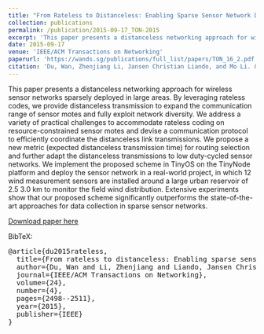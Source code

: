 ```yaml
---
title: "From Rateless to Distanceless: Enabling Sparse Sensor Network Deployment in Large Areas"
collection: publications
permalink: /publication/2015-09-17_TON-2015
excerpt: 'This paper presents a distanceless networking approach for wireless sensor networks sparsely deployed in large areas.'
date: 2015-09-17
venue: 'IEEE/ACM Transactions on Networking'
paperurl: 'https://wands.sg/publications/full_list/papers/TON_16_2.pdf'
citation: 'Du, Wan, Zhenjiang Li, Jansen Christian Liando, and Mo Li. &quot;From rateless to distanceless: Enabling sparse sensor network deployment in large areas.&quot; <i>IEEE/ACM Transactions on Networking</i> 24, no. 4 (2015): 2498-2511.'
---
```


This paper presents a distanceless networking approach for wireless sensor networks sparsely deployed in large areas. By leveraging rateless codes, we provide distanceless transmission to expand the communication range of sensor motes and fully exploit network diversity. We address a variety of practical challenges to accommodate rateless coding on resource-constrained sensor motes and devise a communication protocol to efficiently coordinate the distanceless link transmissions. We propose a new metric (expected distanceless transmission time) for routing selection and further adapt the distanceless transmissions to low duty-cycled sensor networks. We implement the proposed scheme in TinyOS on the TinyNode platform and deploy the sensor network in a real-world project, in which 12 wind measurement sensors are installed around a large urban reservoir of 2.5 3.0 km to monitor the field wind distribution. Extensive experiments show that our proposed scheme significantly outperforms the state-of-the-art approaches for data collection in sparse sensor networks.

[Download paper here](https://wands.sg/publications/full_list/papers/TON_16_2.pdf)

BibTeX:
<pre>
@article{du2015rateless,
  title={From rateless to distanceless: Enabling sparse sensor network deployment in large areas},
  author={Du, Wan and Li, Zhenjiang and Liando, Jansen Christian and Li, Mo},
  journal={IEEE/ACM Transactions on Networking},
  volume={24},
  number={4},
  pages={2498--2511},
  year={2015},
  publisher={IEEE}
}
</pre>
